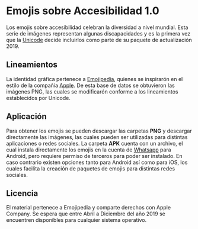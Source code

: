 <h1>Emojis sobre Accesibilidad 1.0</h1>

Los emojis sobre accesibilidad celebran la diversidad a nivel mundial. Esta serie de imágenes representan algunas discapacidades y es la primera vez que la <a href="http://blog.unicode.org/2019/02/unicode-emoji-12-final-for-2019.html">Unicode</a> decide incluirlos como parte de su paquete de actualización 2019.

<h2>Lineamientos</h2>

La identidad gráfica pertenece a <a href="https://blog.emojipedia.org/230-new-emojis-in-final-list-for-2019/">Emojipedia</a>, quienes se inspirarón en el estilo de la compañia <a href="https://www.apple.com/es/newsroom/2018/10/apple-brings-more-than-70-new-emoji-to-iphone-with-ios-12-1/">Apple</a>. De esta base de datos se obtuvieron las imágenes PNG, las cuales se modificarón conforme a los lineamientos establecidos por Unicode.

<h2>Aplicación</h2>

Para obtener los emojis se pueden descargar las carpetas <b>PNG</b> y descargar directamente las imágenes, las cuales pueden ser utilizadas para distintas aplicaciones o redes sociales. La carpeta <b>APK</b> cuenta con un archivo, el cual instala directamente los emojis en la cuenta de <a href="https://github.com/WhatsApp/stickers">Whatsapp</a> para Android, pero requiere permiso de terceros para poder ser instalado.
En caso contrario existen opciones tanto para Android así como para iOS, los cuales facilita la creación de paquetes de emojis para distintas redes sociales.

<h2>Licencia</h2>

El material pertenece a Emojipedia y comparte derechos con Apple Company. Se espera que entre Abril a Diciembre del año 2019 se encuentren disponibles para cualquier sistema operativo.
